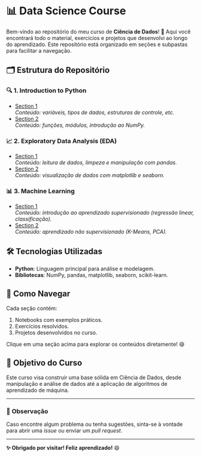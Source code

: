# 📊 **Data Science Course**

Bem-vindo ao repositório do meu curso de **Ciência de Dados**! 🚀 Aqui você encontrará todo o material, exercícios e projetos que desenvolvi ao longo do aprendizado. Este repositório está organizado em seções e subpastas para facilitar a navegação.

## 🗂️ **Estrutura do Repositório**

### 🔍 **1. Introduction to Python**
- [Section 1](https://github.com/httpmarin2s/Data_Science_With_Python/tree/d3f7ab161f22138ccd01ea450b689ed1bcad5c90/Introduction%20to%20Python)  
  *Conteúdo: variáveis, tipos de dados, estruturas de controle, etc.*
- [Section 2](./introduction-python/section-2)  
  *Conteúdo: funções, módulos, introdução ao NumPy.*

### 📈 **2. Exploratory Data Analysis (EDA)**
- [Section 1](./eda/section-1)  
  *Conteúdo: leitura de dados, limpeza e manipulação com pandas.*
- [Section 2](./eda/section-2)  
  *Conteúdo: visualização de dados com matplotlib e seaborn.*

### 📊 **3. Machine Learning**
- [Section 1](./machine-learning/section-1)  
  *Conteúdo: introdução ao aprendizado supervisionado (regressão linear, classificação).*
- [Section 2](./machine-learning/section-2)  
  *Conteúdo: aprendizado não supervisionado (K-Means, PCA).*

## 🛠️ **Tecnologias Utilizadas**
- **Python**: Linguagem principal para análise e modelagem.
- **Bibliotecas**: NumPy, pandas, matplotlib, seaborn, scikit-learn.

## 📂 **Como Navegar**
Cada seção contém:
1. Notebooks com exemplos práticos.
2. Exercícios resolvidos.
3. Projetos desenvolvidos no curso.

Clique em uma seção acima para explorar os conteúdos diretamente! 😄

## 🌟 **Objetivo do Curso**
Este curso visa construir uma base sólida em Ciência de Dados, desde manipulação e análise de dados até a aplicação de algoritmos de aprendizado de máquina.

---

### 📢 **Observação**
Caso encontre algum problema ou tenha sugestões, sinta-se à vontade para abrir uma *issue* ou enviar um *pull request*.

---

**✨ Obrigado por visitar! Feliz aprendizado!** 😄
